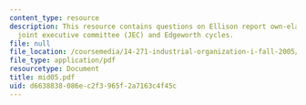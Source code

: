 ```yaml
---
content_type: resource
description: This resource contains questions on Ellison report own-elasticities,
  joint executive committee (JEC) and Edgeworth cycles.
file: null
file_location: /coursemedia/14-271-industrial-organization-i-fall-2005/d6638838086ec2f3965f2a7163c4f45c_mid05.pdf
file_type: application/pdf
resourcetype: Document
title: mid05.pdf
uid: d6638838-086e-c2f3-965f-2a7163c4f45c
---
```

